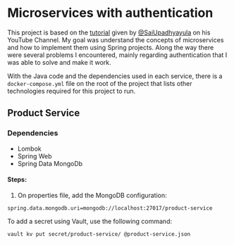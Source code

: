 # Microservices with authentication

This project is based on the [tutorial](https://www.youtube.com/playlist?list=PLSVW22jAG8pDY3lXXEv1hKVIAlnJ9nDN_) given by [@SaiUpadhyayula](https://github.com/SaiUpadhyayula/springboot-microservices-project) on his YouTube Channel. My goal was understand the concepts of microservices and how to implement them using Spring projects. Along the way there were several problems I encountered, mainly regarding authentication that I was able to solve and make it work.

With the Java code and the dependencies used in each service, there is a `docker-compose.yml` file on the root of the project that lists other technologies required for this project to run.

## Product Service
### Dependencies
- Lombok
- Spring Web
- Spring Data MongoDb

#### Steps:
1. On properties file, add the MongoDB configuration:
```properties
spring.data.mongodb.uri=mongodb://localhost:27017/product-service
```

To add a secret using Vault, use the following command:
```shell
vault kv put secret/product-service/ @product-service.json
```
